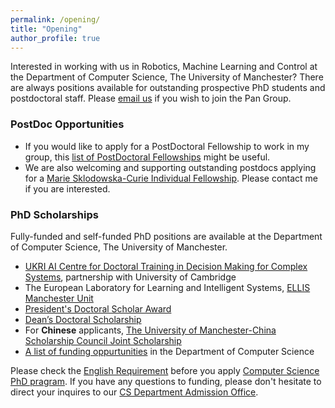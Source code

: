```yaml
---
permalink: /opening/
title: "Opening"
author_profile: true
---
```


Interested in working with us in Robotics, Machine Learning and Control at the Department of Computer Science, The University of Manchester? There are always positions available for outstanding prospective PhD students and postdoctoral staff. Please [email us](wei.pan@manchester.ac.uk) if you wish to join the Pan Group.

<!--- **Three PhD scholarships are available.** (1) [MARL for Drones](https://www.findaphd.com/phds/project/a-star-human-visual-recognition-inspired-multi-agent-reinforcement-learning-for-drone-search-and-rescue-in-complex-environment/?p155665) (for UK/Overseas students), (2) [Learning-based Control](https://www.findaphd.com/phds/project/learning-based-approach-for-applied-nonlinear-control/?p155794) (for UK students), (3) [RL in Complex Environment](https://www.findaphd.com/phds/project/epsrc-bae-systems-industrial-case-phd-studentship-mitigation-of-reinforcement-learning-algorithms-in-changing-environments/?p149231) (for UK/EU Students).
--->

### PostDoc Opportunities
- If you would like to apply for a PostDoctoral Fellowship to work in my group, this [list of PostDoctoral Fellowships](https://www.se.manchester.ac.uk/research/support/fellowships/) might be useful. 
- We are also welcoming and supporting outstanding postdocs applying for a [Marie Sklodowska-Curie Individual Fellowship](https://marie-sklodowska-curie-actions.ec.europa.eu/actions/postdoctoral-fellowships). Please contact me if you are interested.

### PhD Scholarships

Fully-funded and self-funded PhD positions are available at the Department of Computer Science, The University of Manchester.

- [UKRI AI Centre for Doctoral Training in Decision Making for Complex Systems](https://www.manchester.ac.uk/discover/news/university-to-train-next-generation-of-ai-researchers-in-new-ukri-centre-for-doctoral-training/?utm_source=https%3a%2f%2femarketing.manchester.ac.uk%2fuomepscommslz%2f&utm_medium=email&utm_campaign=Beeline+3+November+2023&utm_term=%7bEmailSubjectLine%7d&utm_content=47108&gator_td=Wcf07WkLklSlpHz4Y1fJ%2fB5fBe0DDMUlJz%2f2Mv5iOSrDc6RHcNoMoAvCkrM6inmahMa87MFfrR0MDiqNa5Df%2btLrRqvykzQ9LlV61qsJn4DW8FFqeR2WshdlxykWAS%2bR4RmnTwVgiA366RISZdzhAJn%2bPJLa%2f89HVFrlue6QhSA%3d), partnership with University of Cambridge
- The European Laboratory for Learning and Intelligent Systems, [ELLIS Manchester Unit](https://www.idsai.manchester.ac.uk/connect/partnerships/ellis/)
- [President's Doctoral Scholar Award](https://www.presidentsaward.manchester.ac.uk/)
- [Dean’s Doctoral Scholarship](https://www.se.manchester.ac.uk/study/postgraduate-research/funding/deans-doctoral-scholarship/)
- For **Chinese** applicants, [The University of Manchester-China Scholarship Council Joint Scholarship](https://www.se.manchester.ac.uk/study/postgraduate-research/funding/joint-scholarship/)
- [A list of funding oppurtunities](https://www.cs.manchester.ac.uk/study/postgraduate-research/funding/) in the Department of Computer Science

Please check the [English Requirement](https://www.manchester.ac.uk/study/postgraduate-research/programmes/list/02954/phd-computer-science/entry-requirements/#course-profile) before you apply [Computer Science PhD pragram](https://www.manchester.ac.uk/study/postgraduate-research/programmes/list/02954/phd-computer-science/).  If you have any questions to funding, please don't hesitate to direct your inquires to our [CS Department Admission Office](https://www.cs.manchester.ac.uk/connect/contact/).
